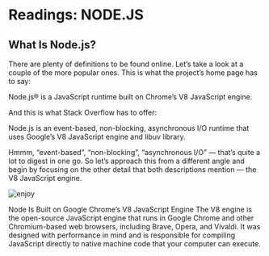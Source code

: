 # Readings: NODE.JS

## What Is Node.js?

There are plenty of definitions to be found online. Let’s take a look at a couple of the more popular ones. This is what the project’s home page has to say:

Node.js® is a JavaScript runtime built on Chrome’s V8 JavaScript engine.

And this is what Stack Overflow has to offer:

Node.js is an event-based, non-blocking, asynchronous I/O runtime that uses Google’s V8 JavaScript engine and libuv library.

Hmmm, “event-based”, “non-blocking”, “asynchronous I/O” — that’s quite a lot to digest in one go. So let’s approach this from a different angle and begin by focusing on the other detail that both descriptions mention — the V8 JavaScript engine.

![enjoy](https://uploads.sitepoint.com/wp-content/uploads/2012/10/1516152673node_event_loop.png "Image Title")

Node Is Built on Google Chrome’s V8 JavaScript Engine
The V8 engine is the open-source JavaScript engine that runs in Google Chrome and other Chromium-based web browsers, including Brave, Opera, and Vivaldi. It was designed with performance in mind and is responsible for compiling JavaScript directly to native machine code that your computer can execute.
